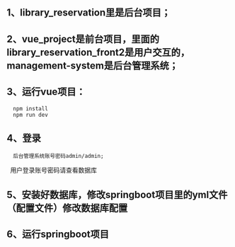 ## 1、library_reservation里是后台项目；
## 2、vue_project是前台项目，里面的library_reservation_front2是用户交互的，management-system是后台管理系统；
## 3、运行vue项目：
      npm install
      npm run dev
## 4、登录
      后台管理系统账号密码admin/admin;
      用户登录账号密码请查看数据库
## 5、安装好数据库，修改springboot项目里的yml文件（配置文件）修改数据库配置
## 6、运行springboot项目
